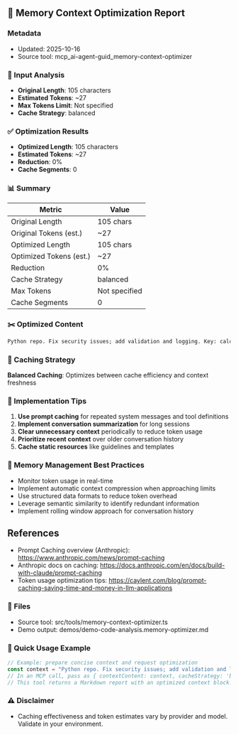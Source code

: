 ## 🧠 Memory Context Optimization Report

### Metadata
- Updated: 2025-10-16
- Source tool: mcp_ai-agent-guid_memory-context-optimizer

### 🔎 Input Analysis
- **Original Length**: 105 characters
- **Estimated Tokens**: ~27
- **Max Tokens Limit**: Not specified
- **Cache Strategy**: balanced

### ✅ Optimization Results
- **Optimized Length**: 105 characters
- **Estimated Tokens**: ~27
- **Reduction**: 0%
- **Cache Segments**: 0

### 📊 Summary
| Metric | Value |
|---|---|
| Original Length | 105 chars |
| Original Tokens (est.) | ~27 |
| Optimized Length | 105 chars |
| Optimized Tokens (est.) | ~27 |
| Reduction | 0% |
| Cache Strategy | balanced |
| Max Tokens | Not specified |
| Cache Segments | 0 |

### ✂️ Optimized Content
```markdown
Python repo. Fix security issues; add validation and logging. Key: calculate_discount, process_user_data.
```

### 🧩 Caching Strategy
**Balanced Caching**: Optimizes between cache efficiency and context freshness



### 🔧 Implementation Tips
1. **Use prompt caching** for repeated system messages and tool definitions
2. **Implement conversation summarization** for long sessions
3. **Clear unnecessary context** periodically to reduce token usage
4. **Prioritize recent context** over older conversation history
5. **Cache static resources** like guidelines and templates

### 🧭 Memory Management Best Practices
- Monitor token usage in real-time
- Implement automatic context compression when approaching limits
- Use structured data formats to reduce token overhead
- Leverage semantic similarity to identify redundant information
- Implement rolling window approach for conversation history

## References
- Prompt Caching overview (Anthropic): https://www.anthropic.com/news/prompt-caching
- Anthropic docs on caching: https://docs.anthropic.com/en/docs/build-with-claude/prompt-caching
- Token usage optimization tips: https://caylent.com/blog/prompt-caching-saving-time-and-money-in-llm-applications




### 📁 Files
- Source tool: src/tools/memory-context-optimizer.ts
- Demo output: demos/demo-code-analysis.memory-optimizer.md

### 🚀 Quick Usage Example
```ts
// Example: prepare concise context and request optimization
const context = "Python repo. Fix security issues; add validation and logging. Key: UserManager, calculate_discount, process_user_data.";
// In an MCP call, pass as { contextContent: context, cacheStrategy: 'balanced', language: 'typescript' }
// This tool returns a Markdown report with an optimized context block.
```

### ⚠️ Disclaimer
- Caching effectiveness and token estimates vary by provider and model. Validate in your environment.
